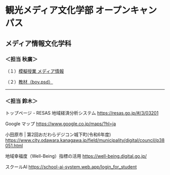# 観光メディア文化学部 オープンキャンパス
## メディア情報文化学科


### ＜担当 秋廣＞

<p>（１）<a href="https://docs.google.com/document/d/1Ut9WO3A-RqDD8ePBsbFgLWgA9UmANCn2y-5qTIYwZUk/edit?usp=sharing" target="_blank">模擬授業 メディア情報</a></p>

<p>（２）<a href="https://github.com/akitechub/oc/blob/master/boy.psd" target="_blank">教材（boy.psd）</a></p>

---

### ＜担当 鈴木＞

トップページ - RESAS 地域経済分析システム
https://resas.go.jp/#/3/03201

Google マップ
https://www.google.co.jp/maps/?hl=ja

小田原市 | 第2回おだわらデジコン城下町(令和6年度)
https://www.city.odawara.kanagawa.jp/field/municipality/digital/council/p38051.html

地域幸福度（Well-Being）指標の活用
https://well-being.digital.go.jp/

スクールAI
https://school-ai-system.web.app/login_for_student
